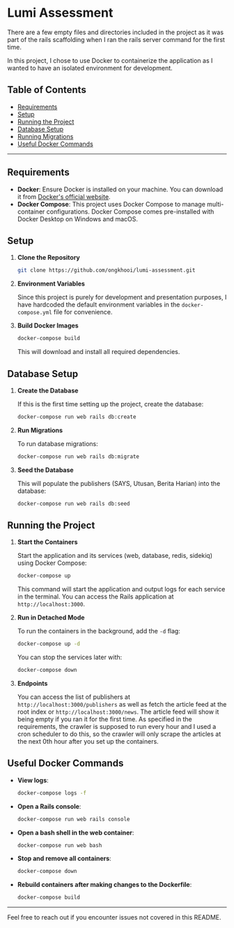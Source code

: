 # Lumi Assessment

There are a few empty files and directories included in the project as it was part of the rails scaffolding when I ran the rails server command for the first time.

In this project, I chose to use Docker to containerize the application as I wanted to have an isolated environment for development.

## Table of Contents

- [Requirements](#requirements)
- [Setup](#setup)
- [Running the Project](#running-the-project)
- [Database Setup](#database-setup)
- [Running Migrations](#running-migrations)
- [Useful Docker Commands](#useful-docker-commands)

---

## Requirements

- **Docker**: Ensure Docker is installed on your machine. You can download it from [Docker's official website](https://www.docker.com/get-started).
- **Docker Compose**: This project uses Docker Compose to manage multi-container configurations. Docker Compose comes pre-installed with Docker Desktop on Windows and macOS.

## Setup

1. **Clone the Repository**

   ```bash
   git clone https://github.com/ongkhooi/lumi-assessment.git
   ```

2. **Environment Variables**

   Since this project is purely for development and presentation purposes, I have hardcoded the default environment variables in the `docker-compose.yml` file for convenience.

3. **Build Docker Images**

   ```bash
   docker-compose build
   ```

   This will download and install all required dependencies.

## Database Setup

1. **Create the Database**

   If this is the first time setting up the project, create the database:

   ```bash
   docker-compose run web rails db:create
   ```

2. **Run Migrations**

   To run database migrations:

   ```bash
   docker-compose run web rails db:migrate
   ```

3. **Seed the Database**

   This will populate the publishers (SAYS, Utusan, Berita Harian) into the database:

   ```bash
   docker-compose run web rails db:seed
   ```

## Running the Project

1. **Start the Containers**

   Start the application and its services (web, database, redis, sidekiq) using Docker Compose:

   ```bash
   docker-compose up
   ```

   This command will start the application and output logs for each service in the terminal. You can access the Rails application at `http://localhost:3000`.

2. **Run in Detached Mode**

   To run the containers in the background, add the `-d` flag:

   ```bash
   docker-compose up -d
   ```

   You can stop the services later with:

   ```bash
   docker-compose down
   ```

3. **Endpoints**

   You can access the list of publishers at `http://localhost:3000/publishers` as well as fetch the article feed at the root index or `http://localhost:3000/news`. The article feed will show it being empty if you ran it for the first time. As specified in the requirements, the crawler is supposed to run every hour and I used a cron scheduler to do this, so the crawler will only scrape the articles at the next 0th hour after you set up the containers.

## Useful Docker Commands

- **View logs**:

  ```bash
  docker-compose logs -f
  ```

- **Open a Rails console**:

  ```bash
  docker-compose run web rails console
  ```

- **Open a bash shell in the web container**:

  ```bash
  docker-compose run web bash
  ```

- **Stop and remove all containers**:

  ```bash
  docker-compose down
  ```

- **Rebuild containers after making changes to the Dockerfile**:

  ```bash
  docker-compose build
  ```

---

Feel free to reach out if you encounter issues not covered in this README.